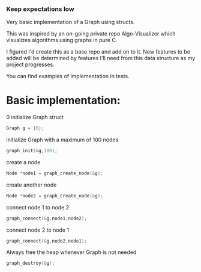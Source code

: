 ### Keep expectations low
Very basic implementation of a Graph using structs. 

This was inspired by an on-going private repo Algo-Visualizer which visualizes algorithms using graphs in pure C.

I figured I'd create this as a base repo and add on to it. New features to be added will be determined by features I'll need from this data structure as my project progresses.

You can find examples of implementation in tests.

# Basic implementation:

0 initialize Graph struct
```C
Graph g = {0};
```
initialize Graph with a maximum of 100 nodes
```C
graph_init(&g,100);
```
create a node
```C
Node *node1 = graph_create_node(&g);
```
create another node
```C
Node *node2 = graph_create_node(&g);
```
connect node 1 to node 2
```C
graph_connect(&g,node1,node2);
```
connect node 2 to node 1
```C
graph_connect(&g,node2,node1);
```
Always free the heap whenever Graph is not needed
```C
graph_destroy(&g);
```

